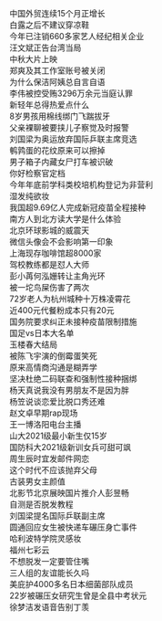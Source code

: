 中国外贸连续15个月正增长  
白露之后不建议穿凉鞋  
今年已注销660多家艺人经纪相关企业  
汪文斌正告台湾当局  
中秋大片上映  
郑爽及其工作室账号被关闭  
为什么保洁阿姨总自言自语  
李伟被控受贿3296万余元当庭认罪  
新轻年总得热爱点什么  
8岁男孩用棉线绑门飞踹拔牙  
父亲裸聊被要挟儿子察觉及时报警  
刘国梁为奥运放弃国际乒联主席竞选  
鹌鹑蛋的花纹原来可以擦掉  
男子箱子内藏女尸打车被识破  
你好检察官定档  
今年年底前学科类校培机构登记为非营利  
湿发纯欲妆  
我国超9.69亿人完成新冠疫苗全程接种  
南方人到北方读大学是什么体验  
北京环球影城的威震天  
微信头像会不会影响第一印象  
上海现存咖啡馆超8000家  
驾校教练都是怼人大师  
彭小苒何泓姗转让主角光环  
被一坨鸟屎伤害了两次  
72岁老人为杭州城种十万株凌霄花  
近400元代餐粉成本只有20元  
国务院要求纠正未接种疫苗限制措施  
国足vs日本大名单  
玉楼春大结局  
被陈飞宇演的倒霉蛋笑死  
原来高情商沟通是糊弄学  
坚决杜绝二码联查和强制性接种捆绑  
杨天真说我没有男朋友不是因为胖  
杨笠说谈恋爱比脱口秀还难  
赵文卓早期rap现场  
王一博洛阳电台主播  
山大2021级最小新生仅15岁  
国防科大2021级新训女兵可甜可飒  
周生辰时宜发邮件网恋  
这个时代不应该抛弃父母  
古装男女主颜值  
北影节北京展映国片推介人彭昱畅  
自测是否脱发教程  
刘国梁提名国际乒联副主席  
圆通回应女生被快递车碾压身亡事件  
哈利波特学院灵感妆  
福州七彩云  
不想脱发一定要管住嘴  
三人组的友谊能长久吗  
美庇护4000多名日本细菌部队成员  
22岁被碾压女研究生曾是全县中考状元  
徐梦洁发语音告别丁羡  
